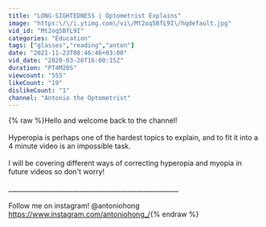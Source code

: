 ```yaml
---
title: "LONG-SIGHTEDNESS | Optometrist Explains"
image: "https:\/\/i.ytimg.com\/vi\/Mt2oq5BfL9I\/hqdefault.jpg"
vid_id: "Mt2oq5BfL9I"
categories: "Education"
tags: ["glasses","reading","anton"]
date: "2021-11-23T08:46:46+03:00"
vid_date: "2020-03-26T16:00:15Z"
duration: "PT4M20S"
viewcount: "555"
likeCount: "19"
dislikeCount: "1"
channel: "Antonio the Optometrist"
---
```

{% raw %}Hello and welcome back to the channel!<br /><br />Hyperopia is perhaps one of the hardest topics to explain, and to fit it into a 4 minute video is an impossible task. <br /><br />I will be covering different ways of correcting hyperopia and myopia in future videos so don't worry!<br /><br />_____________________________________________________<br /><br />Follow me on instagram! @antoniohong<br /><a rel="nofollow" target="blank" href="https://www.instagram.com/antoniohong_/">https://www.instagram.com/antoniohong_/</a>{% endraw %}
